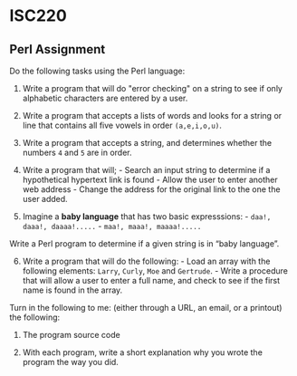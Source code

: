 # ISC220
## Perl Assignment

Do the following tasks using the Perl language:

  1. Write a program that will do "error checking" on a string to see if only alphabetic characters are entered by a user.

  2. Write a program that accepts a lists of words and looks for a string or line that contains all five vowels  in order `(a,e,i,o,u)`.

  3. Write a program that accepts a string, and determines whether the numbers `4` and `5` are in order.

  4. Write a program that will;
    - Search an input string to determine if a hypothetical hypertext link is found
    - Allow the user to enter another web address
    - Change the address for the original link to the one the user added.

  5. Imagine a **baby language** that has two basic expresssions:
    - `daa!, daaa!, daaaa!.....`
    - `maa!, maaa!, maaaa!.....`

Write a Perl program to determine if a given string is in “baby language”.

  6. Write a program that will do the following:
    - Load an array with the following elements: `Larry`, `Curly`, `Moe` and `Gertrude`.
    - Write a procedure that will allow a user to enter a full name, and check to see if the first name is found in the array.

Turn in the following to me: (either through a URL, an email, or a printout) the following:

  1. The program source code

  2. With each program, write a short explanation why you wrote the program the way you did.
